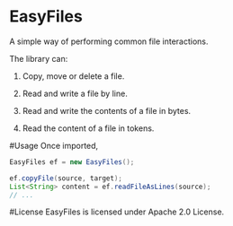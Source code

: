 # EasyFiles
A simple way of performing common file interactions.

The library can:

1. Copy, move or delete a file.

2. Read and write a file by line.

3. Read and write the contents of a file in bytes.

4. Read the content of a file in tokens.

#Usage
Once imported,
```Java
EasyFiles ef = new EasyFiles();

ef.copyFile(source, target);
List<String> content = ef.readFileAsLines(source);
// ...
```

#License
EasyFiles is licensed under Apache 2.0 License.
